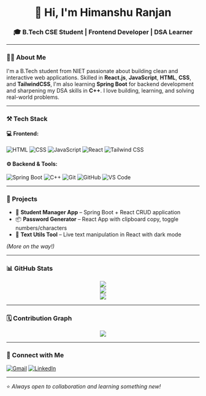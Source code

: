 <h1 align="center">👋 Hi, I'm Himanshu Ranjan</h1>
<h3 align="center">🎓 B.Tech CSE Student | Frontend Developer | DSA Learner </h3>

---

### 👨‍💻 About Me
I'm a B.Tech student from NIET passionate about building clean and interactive web applications. Skilled in **React.js**, **JavaScript**, **HTML**, **CSS**, and **TailwindCSS**, I'm also learning **Spring Boot** for backend development and sharpening my DSA skills in **C++**. I love building, learning, and solving real-world problems.

---

### ⚒️ Tech Stack

#### 💻 Frontend:
![HTML](https://img.shields.io/badge/HTML5-E34F26?style=for-the-badge&logo=html5&logoColor=white)
![CSS](https://img.shields.io/badge/CSS3-1572B6?style=for-the-badge&logo=css3&logoColor=white)
![JavaScript](https://img.shields.io/badge/JavaScript-F7DF1E?style=for-the-badge&logo=javascript&logoColor=black)
![React](https://img.shields.io/badge/React-20232A?style=for-the-badge&logo=react&logoColor=61DAFB)
![Tailwind CSS](https://img.shields.io/badge/TailwindCSS-06B6D4?style=for-the-badge&logo=tailwindcss&logoColor=white)

#### ⚙️ Backend & Tools:
![Spring Boot](https://img.shields.io/badge/SpringBoot-6DB33F?style=for-the-badge&logo=springboot&logoColor=white)
![C++](https://img.shields.io/badge/C++-00599C?style=for-the-badge&logo=c%2B%2B&logoColor=white)
![Git](https://img.shields.io/badge/Git-F05032?style=for-the-badge&logo=git&logoColor=white)
![GitHub](https://img.shields.io/badge/GitHub-181717?style=for-the-badge&logo=github&logoColor=white)
![VS Code](https://img.shields.io/badge/VSCode-007ACC?style=for-the-badge&logo=visualstudiocode&logoColor=white)

---

### 🚀 Projects
- 🔐 **Student Manager App** – Spring Boot + React CRUD application  
- 📦 **Password Generator** – React App with clipboard copy, toggle numbers/characters  
- 💬 **Text Utils Tool** – Live text manipulation in React with dark mode  

*(More on the way!)*

---

### 📊 GitHub Stats

<p align="center">
  <img src="https://github-readme-stats.vercel.app/api?username=himanshuranjan&show_icons=true&theme=tokyonight" />
  <br>
  <img src="https://github-readme-stats.vercel.app/api/top-langs/?username=himanshuranjan&layout=compact&theme=tokyonight" />
  <br>
  <img src="https://github-readme-streak-stats.herokuapp.com/?user=himanshuranjan&theme=tokyonight" />
</p>

---

### 🗓 Contribution Graph
<p align="center">
  <a href="https://github.com/himanshuranjan">
    <img src="https://github-readme-activity-graph.vercel.app/graph?username=himanshuranjan&theme=github-compact" />
  </a>
</p>

---

### 🔗 Connect with Me
[![Gmail](https://img.shields.io/badge/Gmail-EA4335?style=for-the-badge&logo=gmail&logoColor=white)](mailto:himanshuranjan.dev@gmail.com)
[![LinkedIn](https://img.shields.io/badge/LinkedIn-0077B5?style=for-the-badge&logo=linkedin&logoColor=white)](https://linkedin.com/in/your-profile)

---

⭐ *Always open to collaboration and learning something new!*
